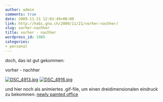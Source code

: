 ```yaml
---
author: admin
comments: true
date: 2009-11-21 12:03:49+00:00
link: http://habi.gna.ch/2009/11/21/vorher-nachher/
slug: vorher-nachher
title: vorher - nachher
wordpress_id: 1985
categories:
- personal
---
```


doch, das ist gut gekommen:




vorher - nachher




[![DSC_4913.jpg](http://habi.gna.ch/wp-content/uploads/2009/11/DSC_4913-tm.jpg)](http://habi.gna.ch/wp-content/uploads/2009/11/DSC_4913.jpg) [![DSC_4916.jpg](http://habi.gna.ch/wp-content/uploads/2009/11/DSC_4916-tm.jpg)](http://habi.gna.ch/wp-content/uploads/2009/11/DSC_4916.jpg)




  
und hier noch als animiertes .gif-file, um einen dreidimensionalen eindruck zu bekommen: [newly painted office](http://habi.soup.io/post/35170692/my-newly-painted-office)



